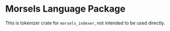 # Morsels Language Package

This is tokenizer crate for `morsels_indexer`, not intended to be used directly.
